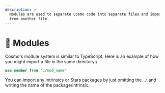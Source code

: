 ```yaml
---
description: >-
  Modules are used to separate Cosmo code into separate files and import them
  from another file.
---
```


# 🧱 Modules

Cosmo's module system is similar to TypeScript. Here is an example of how you might import a file in the same directory:\


```sql
use member from "./mod_name"
```

You can import any intrinsics or Stars packages by just omitting the `./` and writing the name of the package/intrinsic.

